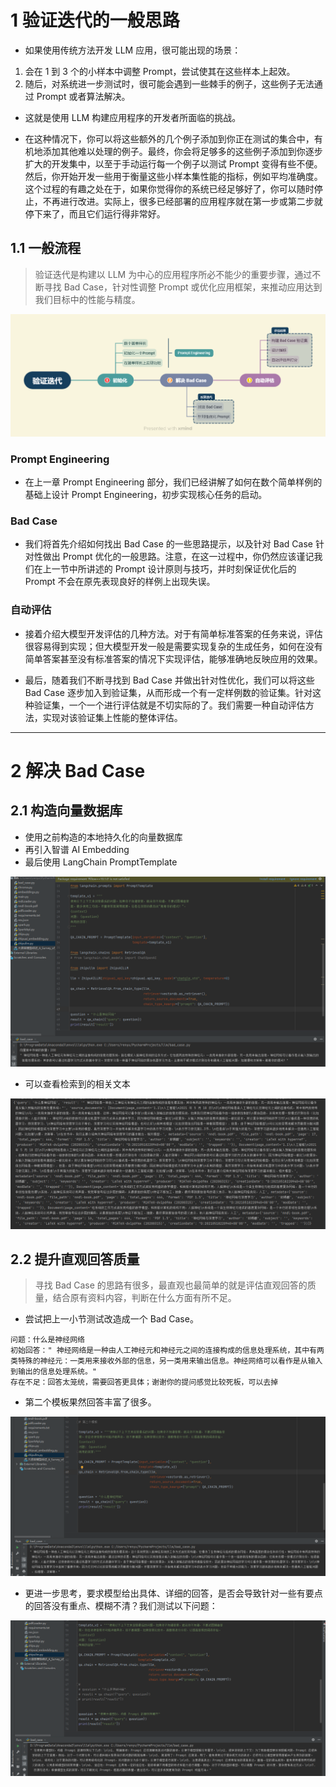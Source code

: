# 1 验证迭代的一般思路

-  如果使用传统方法开发 LLM 应用，很可能出现的场景：
1. 会在 1 到 3 个的小样本中调整 Prompt，尝试使其在这些样本上起效。
2.  随后，对系统进一步测试时，很可能会遇到一些棘手的例子，这些例子无法通过 Prompt 或者算法解决。
-  这就是使用 LLM 构建应用程序的开发者所面临的挑战。

-  在这种情况下，你可以将这些额外的几个例子添加到你正在测试的集合中，有机地添加其他难以处理的例子。最终，你会将足够多的这些例子添加到你逐步扩大的开发集中，以至于手动运行每一个例子以测试 Prompt 变得有些不便。然后，你开始开发一些用于衡量这些小样本集性能的指标，例如平均准确度。这个过程的有趣之处在于，如果你觉得你的系统已经足够好了，你可以随时停止，不再进行改进。实际上，很多已经部署的应用程序就在第一步或第二步就停下来了，而且它们运行得非常好。

## 1.1 一般流程

>  验证迭代是构建以 LLM 为中心的应用程序所必不能少的重要步骤，通过不断寻找 Bad Case，针对性调整 Prompt 或优化应用框架，来推动应用达到我们目标中的性能与精度。

![imagetext](https://raw.githubusercontent.com/burningmysoul2077/Notes/main/ScreenShots/Datawhale%E7%BB%84%E9%98%9F%E5%AD%A6%E4%B9%A0/Pasted%20image%2020231123144930.png)


### Prompt Engineering 

-  在上一章 Prompt Engineering 部分，我们已经讲解了如何在数个简单样例的基础上设计 Prompt Engineering，初步实现核心任务的启动。

### Bad Case

-  我们将首先介绍如何找出 Bad Case 的一些思路提示，以及针对 Bad Case 针对性做出 Prompt 优化的一般思路。注意，在这一过程中，你仍然应该谨记我们在上一节中所讲述的 Prompt 设计原则与技巧，并时刻保证优化后的 Prompt 不会在原先表现良好的样例上出现失误。

### 自动评估

-  接着介绍大模型开发评估的几种方法。对于有简单标准答案的任务来说，评估很容易得到实现；但大模型开发一般是需要实现复杂的生成任务，如何在没有简单答案甚至没有标准答案的情况下实现评估，能够准确地反映应用的效果。

-  最后，随着我们不断寻找到 Bad Case 并做出针对性优化，我们可以将这些 Bad Case 逐步加入到验证集，从而形成一个有一定样例数的验证集。针对这种验证集，一个一个进行评估就是不切实际的了。我们需要一种自动评估方法，实现对该验证集上性能的整体评估。

---

# 2 解决 Bad Case

## 2.1 构造向量数据库

-  使用之前构造的本地持久化的向量数据库
-  再引入智谱 AI Embedding
-  最后使用 LangChain PromptTemplate

![imagetext](https://raw.githubusercontent.com/burningmysoul2077/Notes/main/ScreenShots/Datawhale%E7%BB%84%E9%98%9F%E5%AD%A6%E4%B9%A0/Pasted%20image%2020231123154346.png)

-  可以查看检索到的相关文本

![imagetext](https://raw.githubusercontent.com/burningmysoul2077/Notes/main/ScreenShots/Datawhale%E7%BB%84%E9%98%9F%E5%AD%A6%E4%B9%A0/Pasted%20image%2020231123154755.png)

## 2.2 提升直观回答质量


>  寻找 Bad Case 的思路有很多，最直观也最简单的就是评估直观回答的质量，结合原有资料内容，判断在什么方面有所不足。

-  尝试把上一小节测试改造成一个 Bad Case。

```
问题：什么是神经网络
初始回答：" 神经网络是一种由人工神经元和神经元之间的连接构成的信息处理系统，其中有两类特殊的神经元：一类用来接收外部的信息，另一类用来输出信息。神经网络可以看作是从输入到输出的信息处理系统。"
存在不足：回答太笼统，需要回答更具体；谢谢你的提问感觉比较死板，可以去掉
```

-  第二个模板果然回答丰富了很多。

![imagetext](https://raw.githubusercontent.com/burningmysoul2077/Notes/main/ScreenShots/Datawhale%E7%BB%84%E9%98%9F%E5%AD%A6%E4%B9%A0/%E4%BC%81%E4%B8%9A%E5%BE%AE%E4%BF%A1%E6%88%AA%E5%9B%BE_17007261113037.png)

- 更进一步思考，要求模型给出具体、详细的回答，是否会导致针对一些有要点的回答没有重点、模糊不清？我们测试以下问题：

![imagetext](https://raw.githubusercontent.com/burningmysoul2077/Notes/main/ScreenShots/Datawhale%E7%BB%84%E9%98%9F%E5%AD%A6%E4%B9%A0/Pasted%20image%2020231123161805.png)
